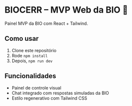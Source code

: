 # BIOCERR – MVP Web da BIO 🌱

Painel MVP da BIO com React + Tailwind.

## Como usar

1. Clone este repositório
2. Rode `npm install`
3. Depois, `npm run dev`

## Funcionalidades

- Painel de controle visual
- Chat integrado com respostas simuladas da BIO
- Estilo regenerativo com Tailwind CSS
